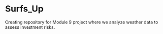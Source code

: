 # Surfs_Up
Creating repository for Module 9 project where we analyze weather data to assess investment risks.
